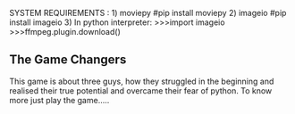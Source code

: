 SYSTEM REQUIREMENTS : 1) moviepy  #pip install moviepy
					  2) imageio  #pip install imageio
					  3) In python interpreter:
					  >>>import imageio
					  >>>ffmpeg.plugin.download()

The Game Changers
-----------------------------------------------------------------------------------
This game is about three guys, how they struggled in the beginning and realised their true potential and overcame their fear of python.
To know more just play the game.....

